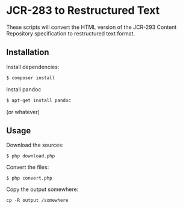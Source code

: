 JCR-283 to Restructured Text
============================

These scripts will convert the HTML version of the JCR-293 Content Repository
specification to restructured text format.

Installation
------------

Install dependencies:

````php
$ composer install
````

Install pandoc

````php
$ apt-get install pandoc
````

(or whatever)

Usage
-----

Download the sources:

````
$ php download.php
````

Convert the files:

````
$ php convert.php
````

Copy the output somewhere:

````
cp -R output /somewhere
````
